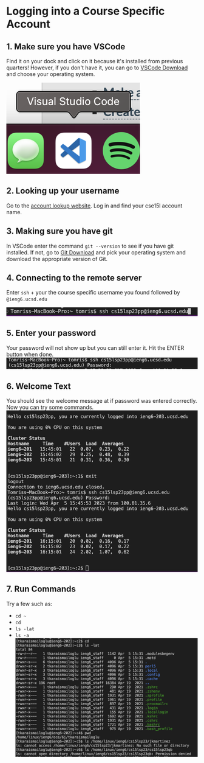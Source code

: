 # **Logging into a Course Specific Account**
## 1. Make sure you have VSCode
Find it on your dock and click on it because it's installed from previous quarters! However, if you don't have it, you can go to [VSCode Download](https://code.visualstudio.com/download) and choose your operating system.

![vscode](vscode.png)


## 2. Looking up your username
Go to the [account lookup website](https://sdacs.ucsd.edu/~icc/index.php). Log in and find your cse15l account name.

## 3.  Making sure you have git
In VSCode enter the command `git --version` to see if you have git installed. 
If not, go to [Git Download](https://git-scm.com/downloads) and pick your operating system and download the appropriate version of Git.

## 4. Connecting to the remote server
Enter `ssh` + your the course specific username you found followed by `@ieng6.ucsd.edu`

![username](username.png)

## 5. Enter your password
Your password will not show up but you can still enter it. Hit the ENTER button when done.
![password](password.png)

## 6. Welcome Text
You should see the welcome message at if password was entered correctly. Now you can try some commands.
![welcome](welcome.png) 

## 7. Run Commands
Try a few such as: 
* `cd ~`
* `cd`
* `ls -lat`
* `ls -a`
![commands](commands.png)
